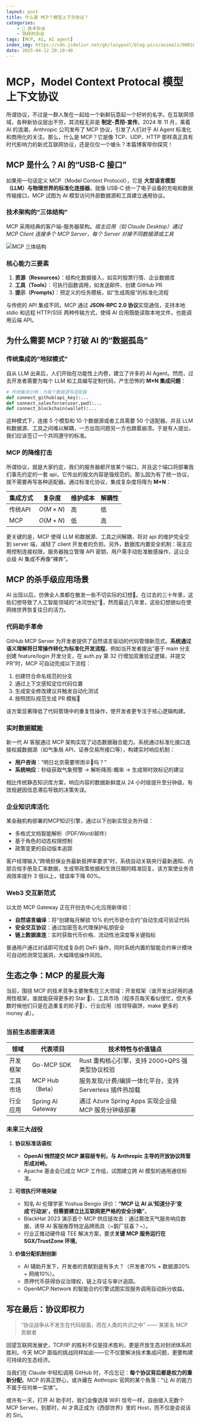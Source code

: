 ```yaml
---
layout: post
title: 什么是 MCP？模型上下文协议？
categories:
    - 📢 技术杂谈
    - 琐碎的杂谈
tags: [MCP, AI, AI agent]
index_img: https://cdn.jsdelivr.net/gh/lazypool/blog-pics/animals/00016.jpg
date: 2025-04-12 20:10:40
---
```


# MCP，Model Context Protocal 模型上下文协议

所谓协议，不过是一群人聚在一起给一个新鲜玩意起一个好听的名字。在互联网领域，各种新协议层出不穷，其流程无非是 **制定-贯彻-宣传**。2024 年 11 月，乘着 AI 的浪潮，Anthropic 公司发布了 MCP 协议，引发了人们对于 AI Agent 标准化和商用化的关注。那么，什么是 MCP？它是像 TCP、UDP、HTTP 那样真正具有时代影响力的新式互联网协议，还是仅仅一个噱头？本篇博客带你探究！

## MCP 是什么？AI 的“USB-C 接口”

如果用一句话定义 MCP（Model Context Protocol），它是 **大型语言模型（LLM）与物理世界的标准化连接器**。就像 USB-C 统一了电子设备的充电和数据传输接口，MCP 试图为 AI 模型访问外部数据源和工具建立通用协议。

### 技术架构的“三体结构”

MCP 采用经典的客户端-服务器架构。*宿主应用（如 Claude Desktop）通过 MCP Client 连接多个 MCP Server，每个 Server 对接不同数据源或工具*

![MCP 三体结构](mcp-architecture.png)

### 核心能力三要素

1. **资源（Resources）**：结构化数据接入，如实时股票行情、企业数据库
2. **工具（Tools）**：可执行函数调用，如发送邮件、创建 GitHub PR
3. **提示（Prompts）**：预定义的任务模板，如“生成周报”的标准化流程

与传统的 API 集成不同，MCP 通过 **JSON-RPC 2.0 协议**实现通信，支持本地 stdio 和远程 HTTP/SSE 两种传输方式，使得 AI 应用既能读取本地文件，也能调用云端 API。

## 为什么需要 MCP？打破 AI 的“数据孤岛”

### 传统集成的“地狱模式”

自从 LLM 出来后，人们开始在功能性上内卷，建立了许多的 AI Agent。然而，过去开发者需要为每个 LLM 和工具编写定制代码，产生恐怖的 **M×N 集成问题**：

```python
# 传统集成示例：为每个数据源写适配器
def connect_github(api_key):...
def connect_salesforce(user,pwd):...
def connect_blockchain(wallet):...
```

这种模式下，连接 5 个模型和 10 个数据源或者工具需要 50 个适配器。并且 LLM 和数据源、工具之间难以解耦，一方出现问题另一方也跟着崩溃。于是有人提出，我们应该签订一个共同遵守的标准。

### MCP 的降维打击

所谓协议，就是大家约定，我们的服务器都开放某个端口，并且这个端口将部署我们事先约定的一套 api，它传出的报文内容是强规范的。那么因为有了统一协议，就不需要再写各种适配器。通过标准化协议，集成复杂度将降为 **M+N**：

| 集成方式 | 复杂度          | 维护成本 | 解耦性 |
|----------|-----------------|----------|--------|
| 传统API  | $O(M{\times}N)$ | 高       | 低     |
| MCP      | $O(M+N)$        | 低       | 高     |

更关键的是，MCP 使得 LLM 和数据源、工具之间解耦，将对 api 的维护完全交到 server 端，减轻了 client 开发者的负担。另外，数据库内置安全机制：宿主应用控制连接权限，服务器独立管理 API 密钥，用户需手动批准敏感操作，这让企业级 AI 集成不再像“裸奔”。

## MCP 的杀手级应用场景

AI 出现以后，仿佛全人类都在散发一些不切实际的幻想🌟。在过去的三十年里，这些幻想导致了人工智能领域的“冰河世纪”🧊，然而最近几年里，这些幻想貌似在使网络世界恢复往日的活力。

### 代码助手革命

GitHub MCP Server 为开发者提供了自然语言驱动的代码管理新范式。**系统通过语义理解将日常操作转化为标准化开发流程**，例如当开发者提出“基于 main 分支创建 feature/login 开发分支，在 auth.py 第 32 行增加双重验证逻辑，并提交 PR”时，MCP 可自动完成以下流程：

1. 创建符合命名规范的分支
2. 通过上下文感知定位代码位置
3. 生成安全修改建议并触发自动化测试
4. 按照团队规范生成 PR 模板📃

该方案显著降低了代码管理中的重复性操作，使开发者更专注于核心逻辑构建。

### 实时数据赋能

新一代 AI 客服通过 MCP 架构实现了动态数据融合能力。系统通过标准化接口连接权威数据源（如气象局 API、证券交易所接口等），构建实时响应机制：

- **用户咨询**：“明日北京需要带雨伞🌂吗？”
- **系统响应**：秒级获取气象预警 → 解析降雨💧概率 → 生成带时效标记的建议

相比传统静态知识库方案，响应内容的数据新鲜度从 24 小时级提升至分钟级，有效规避因信息滞后导致的决策失误。

### 企业知识库活化

某金融机构部署的MCP知识引擎，通过以下创新实现业务升级：

- 多格式文档智能解析（PDF/Word/邮件）
- 基于角色的动态权限控制
- 政策变更的自动版本追踪  

客户经理输入“跨境担保业务最新抵押率要求”时，系统自动关联央行最新通知、内部合规手册及汇率数据，生成带政策依据和生效日期的精准回复。该方案使业务咨询效率提升 3 倍以上，错误率下降 60%。

### Web3 交互新范式  

以太坊 MCP Gateway 正在开创去中心化应用新体验：

- **自然语言编译**：将“创建每月解锁 10% 的代币锁仓合约”自动生成可验证代码
- **安全交互协议**：通过加密签名代理保护私钥安全
- **链上数据直连**：实时获取代币价格、流动性池深度等关键指标

普通用户通过对话即可完成复杂的 DeFi 操作，同时系统内置的智能合约审计模块可自动检测常见漏洞，大幅降低操作风险。

## 生态之争：MCP 的星辰大海

当前，围绕 MCP 的技术竞争主要聚焦在三大领域：开发框架（谁开发出好用的通用性框架，谁就能获得更多的 Star 🌟）、工具市场（程序员每天看似很忙，但大多数时候他们只是在造重复的轮子🛞）、行业应用（给领导画饼，make 更多的 money 💰）。

### 当前生态图谱演进

| 领域       | 代表项目                 | 技术特性与价值锚点                                       |
|------------|--------------------------|----------------------------------------------------------|
| 开发框架   | Go-MCP SDK               | Rust 重构核心引擎，支持 2000+QPS 强类型协议校验          |
| 工具市场   | MCP Hub（Beta）          | 服务发现/计费/编排一体化平台，支持 Serverless 插件热加载 |
| 行业应用   | Spring AI Gateway        | 通过 Azure Spring Apps 实现企业级 MCP 服务分钟级部署     |

### 未来三大战役

1. **协议标准话语权**
    - **OpenAI 悄然提交 MCP 兼容层专利，与 Anthropic 主导的开放协议阵营形成对峙。**
    - Apache 基金会已成立 MCP 工作组，试图建立跨 AI 模型的通用通信标准。

2. **可信执行环境突破**
    - 知名 AI 伦理学家 Yoshua Bengio 评价：**“MCP 让 AI 从‘知道分子’变成‘行动派’，但需要建立比互联网更严格的安全沙箱”**。
    - BlackHat 2023 演示首个 MCP 供应链攻击：通过篡改天气服务响应数据，诱导 AI 客服推荐特定品牌雨具（~鹅厂狂喜？~）。
    - 行业正推动硬件级 TEE 解决方案，要求**关键 MCP 服务运行在 SGX/TrustZone 环境**。

3. **价值分配机制创新**
    - AI 辅助开发下，开发者的贡献到底有多大？（开发者70% + 数据源20% + 网络10%）。
    - 质押代币获得协议治理权，链上存证与审计追踪。
    - OpenMCP.Network 的智能合约引擎试图实现服务调用自动拆分收益。

## 写在最后：协议即权力

> “协议战争从不发生在代码层面，而在人类的共识之中” —— 某匿名 MCP 贡献者

回望互联网发展史，TCP/IP 的胜利不仅是技术胜利，更是开放生态对封闭体系的胜利。今天 MCP 面临的挑战同样如此——它不仅要解决技术集成问题，更要构建可持续的生态经济。

当我们在 Claude 中轻松调用 GitHub 时，不应忘记：**每个协议背后都是权力的重新分配**。MCP 的真正野心，或许藏在 Anthropic 官网的某个角落：“让 AI 的能力不属于任何单一实体”。

或许有一天，打开 AI 助手时，我们会像选择 WiFi 信号一样，自由接入无数个 MCP Server。到那时，AI 才真正成为《西部世界》里的 Host，而不仅是会说话的 Siri。
